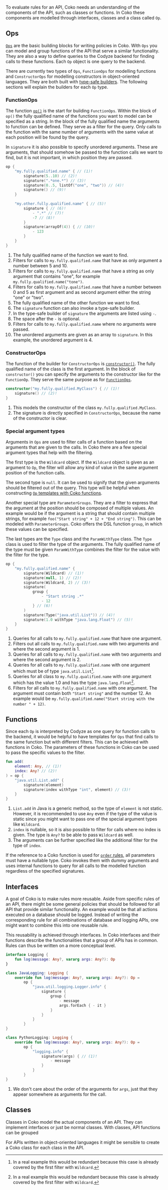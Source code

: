 
To evaluate rules for an API, Coko needs an understanding of the components of the API, such as classes or functions.
In Coko these components are modelled through interfaces, classes and a class called `Op`.

## Ops

[`Ops`](../../api/codyze/codyze-specification-languages/coko/coko-core/de.fraunhofer.aisec.codyze.specificationLanguages.coko.core.dsl/-op) are the basic building blocks for writing policies in Coko.
With `Ops` you can model and group functions of the API that serve a similar functionality.
They are also a way to define queries to the Codyze backend for finding calls to these functions.
Each `Op` object is one query to the backend.

There are currently two types of `Ops`, `FunctionOps` for modelling functions and `ConstructorOps` for modelling constructors in object-oriented languages.
They are both built with [type-safe builders](index.md#type-safe-builders).
The following sections will explain the builders for each `Op` type.

### FunctionOps

The function [`op()`](../../api/codyze/codyze-specification-languages/coko/coko-core/de.fraunhofer.aisec.codyze.specificationLanguages.coko.core.dsl/op.html) is the start for building `FunctionOps`.
Within the block of `op()` the fully qualified name of the functions you want to model can be specified as a string.
In the block of the fully qualified name the arguments to function can be defined.
They serve as a filter for the query.
Only calls to the function with the same number of arguments with the same value at each position will be found by the query.

In `signature` it is also possible to specify unordered arguments.
These are arguments, that should somehow be passed to the function calls we want to find, but it is not important, in which position they are passed.

```kotlin title="Example of defining a FunctionOp"
op {
    "my.fully.qualified.name" { // (1)!
        signature(5..10) // (2)!
        signature(".*one.*") // (3)!
        signature(0..5, listOf("one", "two")) // (4)!
        signature() // (9)!
    }
    
    "my.other.fully.qualified.name" { // (5)!
        signature { // (6)!
            - ".*" // (7)!
            -7 // (8)!
        }
        signature(arrayOf(4)) { // (10)!
            - 123
        }
    }
}
```

1. The fully qualified name of the function we want to find.
2. Filters for calls to `my.fully.qualified.name` that have as only argument a number between 5 and 10.
3. Filters for calls to `my.fully.qualified.name` that have a string as only argument that contains "one", for example `my.fully.qualified.name("tone")`.
4. Filters for calls to `my.fully.qualified.name` that have a number between 0 and 5 as first argument and as second argument either the string "one" or "two".
5. The fully qualified name of the other function we want to find.
6. The `signature` function can also invoke a type-safe builder.
7. In the type-safe builder of `signature` the arguments are listed using `-`.
8. The space after the `-` is optional.
9. Filters for calls to `my.fully.qualified.name` where no arguments were passed.
10. The unordered arguments are given as an array to `signature`. In this example, the unordered argument is 4.

### ConstructorOps

The function of the builder for `ConstructorOps` is [`constructor()`](../../api/codyze/codyze-specification-languages/coko/coko-core/de.fraunhofer.aisec.codyze.specificationLanguages.coko.core.dsl/constructor.html).
The fully qualified name of the class is the first argument.
In the block of `constructor()` you can specify the arguments to the constructor like for the `FunctionOp`.
They serve the same purpose as for [`FunctionOps`](modelling.md#functionops).

```kotlin title="Example of defining a ConstructorOp"
constructor("my.fully.qualified.MyClass") { // (1)!
    signature() // (2)!
}
```

1. This models the constructor of the class `my.fully.qualified.MyClass`.
2. The signature is directly specified in `ConstructorOps`, because the name of the constructor is clear. 

### Special argument types

Arguments in `Ops` are used to filter calls of a function based on the arguments that are given to the calls.
In Coko there are a few special argument types that help with the filtering.

The first type is the `Wildcard` object.
If the `Wildcard` object is given as an argument to `Op`, the filter will allow any kind of value in the same argument position of the function calls.

The second type is `null`.
It can be used to signify that the given arguments should be filtered out of the query.
This type will be helpful when constructing [`Op` templates with Coko functions](modelling.md#functions).

Another special type are `ParameterGroups`.
They are a filter to express that the argument at the position should be composed of multiple values.
An example would be if the argument is a string that should contain multiple strings, for example `foo("Start string" + 12 + "End string")`.
This can be modeled with `ParameterGroups`.
Coko offers the DSL function `group`, in which these values can be specified. 

The last types are the `Type` class and the `ParamWithType` class.
The `Type` class is used to filter the type of the arguments.
The fully qualified name of the type must be given
`ParamWithType` combines the filter for the value with the filter for the type.


```kotlin title="Example with special argument types"
op {
    "my.fully.qualified.name" {
        signature(Wildcard) // (1)!
        signature(null, 1) // (2)!
        signature(Wildcard, 2) // (3)!
        signature( 
            group {
                - "Start string .*"
                - 12
            } // (6)!
        )
        signature(Type("java.util.List")) // (4)!
        signature(1.0 withType "java.lang.Float") // (5)!
    }
}
```

1. Queries for all calls to `my.fully.qualified.name` that have one argument.
2. Filters out all calls to `my.fully.qualified.name` with two arguments and where the second argument is 1.
3. Queries for all calls to `my.fully.qualified.name` with two arguments and where the second argument is 2.
4. Queries for all calls to `my.fully.qualified.name` with one argument which must be of type `java.util.List`[^1].
5. Queries for all class to `my.fully.qualified.name` with one argument which has the value 1.0 and has the type `java.lang.Float`[^1].
6. Filters for all calls to `my.fully.qualified.name` with one argument. The argument must contain both `"Start string"` and the number 12. An example would be `my.fully.qualified.name("Start string with the number " + 12)`.

[^1]: In a real example this would be redundant because this case is already covered by the first filter with `Wildcard`.

## Functions

Since each `Op` is interpreted by Codyze as one query for function calls to the backend, it would be helpful to have templates for `Ops` that find calls to the same function but with different filters.
This can be achieved with functions in Coko.
The parameters of these functions in Coko can be used to pass the specific values to the filter.

```kotlin title="An example for an Op template for the function java.util.List.add
fun add(
    element: Any, // (1)!
    index: Any? // (2)!
) = op {
    "java.util.List.add" {
        signature(element)
        signature(index withType "int", element) // (3)!
    }
}
```

1. `List.add` in Java is a generic method, so the type of `element` is not static. However, it is recommended to use `Any` even if the type of the value is static since you might want to pass one of the special argument types like `Wildcard`.
2. `index` is nullable, so it is also possible to filter for calls where no index is given. The type is `Any?` to be able to pass `Wildcard` as well. 
3. The arguments can be further specified like the additional filter for the type of `index`.  

If the reference to a Coko function is used for [`order` rules](rules.md#order-evaluator), all parameters must have a nullable type.
Coko invokes them with dummy arguments and uses internal functions to query for all calls to the modelled function regardless of the specified signatures. 


## Interfaces

A goal of Coko is to make rules more reusable.
Aside from specific rules of an API, there might be some general policies that should be followed for all API that provide similar functionality.
An example would be that all actions executed on a database should be logged.
Instead of writing the corresponding rule for all combinations of database and logging APIs, one might want to combine this into one reusable rule.

This reusability is achieved through interfaces.
In Coko interfaces and their functions describe the functionalities that a group of APIs has in common.
Rules can thus be written on a more conceptual level.

```kotlin title="Example of a interface and its implementations in Coko"
interface Logging {
    fun log(message: Any?, vararg args: Any?): Op
}

class JavaLogging: Logging {
    override fun log(message: Any?, vararg args: Any?): Op =
        op {
            "java.util.logging.Logger.info" {
                signature {
                    group {
                        - message
                        args.forEach { - it }
                    }
                }
            } 
        }
}

class PythonLogging: Logging {
    override fun log(message: Any?, vararg args: Any?): Op =
        op {
            "logging.info" { 
                signature(args) { // (1)! 
                    - message 
                } 
            }
        }
}
```

1. We don't care about the order of the arguments for `args`, just that they appear somewhere as arguments for the call.

## Classes

Classes in Coko model the actual components of an API.
They can implement interfaces or just be normal classes.
With classes, API functions can be grouped

For APIs written in object-oriented languages it might be sensible to create a Coko class for each class in the API.
